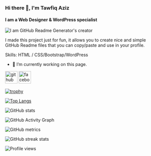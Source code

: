### Hi there 👋, I'm Tawfiq Aziz
#### I am a Web Designer & WordPress specialist
![I am GitHub Readme Generator's creator](https://scontent.fcgp3-1.fna.fbcdn.net/v/t39.30808-6/273751479_117164194204297_8716902642162734302_n.jpg?stp=dst-jpg_s960x960&_nc_cat=100&ccb=1-5&_nc_sid=e3f864&_nc_eui2=AeGD-3pw2Yj_AvoVKKBRC6fF1cVOvEk1ZcTVxU68STVlxOA9g_Tczme9AeKGYF-QRRJb8XaoalYFPfpJNvsYM3DK&_nc_ohc=2f7sjskpIq8AX_R3EaS&_nc_ht=scontent.fcgp3-1.fna&oh=00_AT-bC7VRIVOlM8pEruZIt6D24fak9_tur3XRAaqCzghCoQ&oe=6219CEEE)

I made this project just for fun, it allows you to create nice and simple GitHub Readme files that you can copy/paste and use in your profile.

Skills: HTML / CSS/Bootstrap/WordPress

- 🔭 I’m currently working on this page. 


[<img src='https://cdn.jsdelivr.net/npm/simple-icons@3.0.1/icons/github.svg' alt='github' height='40'>](https://github.com/taufiqaziz)  [<img src='https://cdn.jsdelivr.net/npm/simple-icons@3.0.1/icons/facebook.svg' alt='facebook' height='40'>](https://www.facebook.com/facebook.com/developertaufiq)  

[![trophy](https://github-profile-trophy.vercel.app/?username=taufiqaziz)](https://github.com/ryo-ma/github-profile-trophy)

[![Top Langs](https://github-readme-stats.vercel.app/api/top-langs/?username=taufiqaziz)](https://github.com/anuraghazra/github-readme-stats)

![GitHub stats](https://github-readme-stats.vercel.app/api?username=taufiqaziz&show_icons=true)  

![GitHub Activity Graph](https://activity-graph.herokuapp.com/graph?username=taufiqaziz)  

![GitHub metrics](https://metrics.lecoq.io/taufiqaziz)  

![GitHub streak stats](https://github-readme-streak-stats.herokuapp.com/?user=taufiqaziz)  

![Profile views](https://gpvc.arturio.dev/taufiqaziz)  
